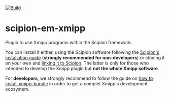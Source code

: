[![Build](https://github.com/I2PC/scipion-em-xmipp/actions/workflows/build.yml/badge.svg)](https://github.com/I2PC/scipion-em-xmipp/actions/workflows/build.yml)

# scipion-em-xmipp

Plugin to use Xmipp programs within the Scipion framework.

You can install it either, using the Scipion software following 
the [Scipion's installation guide](https://scipion-em.github.io/docs/docs/scipion-modes/install-from-sources.html#installing-scipion-v3-0)
(**strongly recommended for non-developers**) or cloning it on your own and 
[linking it to Scipion](https://scipion-em.github.io/docs/docs/scipion-modes/install-plugins-command-line.html#devel-mode).
The latter is only for those who intended to develop the Xmipp plugin but **not the whole Xmipp software**.

For **developers**, we strongly recommend to follow the guide on 
[how to install xmipp-bundle](https://github.com/i2pc/xmipp#xmipp-as-a-standalone-bundle-for-developers) 
in order to get a complet Xmipp's development ecosystem.
